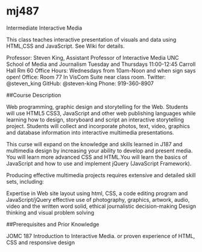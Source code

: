# mj487
Intermediate Interactive Media

This class teaches interactive presentation of visuals and data using HTML,CSS and JavaScript. See Wiki for details.

Professor: Steven King, Assistant Professor of Interactive Media
UNC School of Media and Journalism
Tuesday and Thursdays 11:00-12:45 Carroll Hall Rm 60
Office Hours: Wednesdays from 10am-Noon and when sign says open!
Office: Room 77 In VisCom Suite near class room.
Twitter: @steven_king
GitHub: @steven-king
Phone: 919-360-8907

##Course Description

Web programming, graphic design and storytelling for the Web. Students will use HTML5 CSS3, JavaScript and other web publishing languages while learning how to design, storyboard and script an interactive storytelling project. Students will collect and incorporate photos, text, video, graphics and database information into interactive multimedia presentations.

This curse will expand on the knowledge and skills learned in J187 and multimedia design by increasing your ability to develop and present media. You will learn more advanced CSS and HTML.You will learn the basics of JavaScript and how to use and implement jQuery (JavaScript Framework).

Producing effective multimedia projects requires extensive and detailed skill sets, including:

Expertise in Web site layout using html, CSS, a code editing program and JavaScript/jQuery effective use of photography, graphics, artwork, audio, video and the written word solid, ethical journalistic decision-making Design thinking and visual problem solving

##Prerequisites and Prior Knowledge

JOMC 187 Introduction to Interactive Media. or proven experience of HTML, CSS and responsive design
